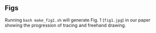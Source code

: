 ## Figs

Running `bash make_fig1.sh` will generate Fig. 1 (`fig1.jpg`) in our paper showing the progression of tracing and freehand drawing.
